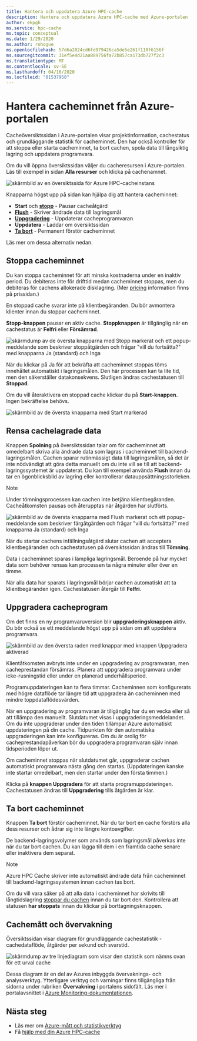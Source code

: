```yaml
---
title: Hantera och uppdatera Azure HPC-cache
description: Hantera och uppdatera Azure HPC-cache med Azure-portalen
author: ekpgh
ms.service: hpc-cache
ms.topic: conceptual
ms.date: 1/29/2020
ms.author: rohogue
ms.openlocfilehash: 57d6a2024cd6fd979426ca5de5e261f110f6156f
ms.sourcegitcommit: 31ef5e4d21aa889756fa72b857ca173db727f2c3
ms.translationtype: MT
ms.contentlocale: sv-SE
ms.lasthandoff: 04/16/2020
ms.locfileid: "81537958"
---
```

# <a name="manage-your-cache-from-the-azure-portal"></a>Hantera cacheminnet från Azure-portalen

Cacheöversiktssidan i Azure-portalen visar projektinformation, cachestatus och grundläggande statistik för cacheminnet. Den har också kontroller för att stoppa eller starta cacheminnet, ta bort cachen, spola data till långsiktig lagring och uppdatera programvara.

Om du vill öppna översiktssidan väljer du cacheresursen i Azure-portalen. Läs till exempel in sidan **Alla resurser** och klicka på cachenamnet.

![skärmbild av en översiktssida för Azure HPC-cacheinstans](media/hpc-cache-overview.png)

Knapparna högst upp på sidan kan hjälpa dig att hantera cacheminnet:

* **Start** och [**stopp**](#stop-the-cache) - Pausar cacheåtgärd
* [**Flush**](#flush-cached-data) - Skriver ändrade data till lagringsmål
* [**Uppgradering**](#upgrade-cache-software) - Uppdaterar cacheprogramvaran
* **Uppdatera** - Laddar om översiktssidan
* [**Ta bort**](#delete-the-cache) - Permanent förstör cacheminnet

Läs mer om dessa alternativ nedan.

## <a name="stop-the-cache"></a>Stoppa cacheminnet

Du kan stoppa cacheminnet för att minska kostnaderna under en inaktiv period. Du debiteras inte för drifttid medan cacheminnet stoppas, men du debiteras för cachens allokerade disklagring. (Mer [pricing](https://aka.ms/hpc-cache-pricing) information finns på prissidan.)

En stoppad cache svarar inte på klientbegäranden. Du bör avmontera klienter innan du stoppar cacheminnet.

**Stopp-knappen** pausar en aktiv cache. **Stoppknappen** är tillgänglig när en cachestatus är **Felfri** eller **Försämrad**.

![skärmdump av de översta knapparna med Stopp markerat och ett popup-meddelande som beskriver stoppåtgärden och frågar "vill du fortsätta?" med knapparna Ja (standard) och Inga](media/stop-cache.png)

När du klickar på Ja för att bekräfta att cacheminnet stoppas töms innehållet automatiskt i lagringsmålen. Den här processen kan ta lite tid, men den säkerställer datakonsekvens. Slutligen ändras cachestatusen till **Stoppad**.

Om du vill återaktivera en stoppad cache klickar du på **Start-knappen.** Ingen bekräftelse behövs.

![skärmbild av de översta knapparna med Start markerad](media/start-cache.png)

## <a name="flush-cached-data"></a>Rensa cachelagrade data

Knappen **Spolning** på översiktssidan talar om för cacheminnet att omedelbart skriva alla ändrade data som lagras i cacheminnet till backend-lagringsmålen. Cachen sparar rutinmässigt data till lagringsmålen, så det är inte nödvändigt att göra detta manuellt om du inte vill se till att backend-lagringssystemet är uppdaterat. Du kan till exempel använda **Flush** innan du tar en ögonblicksbild av lagring eller kontrollerar datauppsättningsstorleken.

> [!NOTE]
> Under tömningsprocessen kan cachen inte betjäna klientbegäranden. Cacheåtkomsten pausas och återupptas när åtgärden har slutförts.

![skärmbild av de översta knapparna med Flush markerat och ett popup-meddelande som beskriver färgåtgärden och frågar "vill du fortsätta?" med knapparna Ja (standard) och Inga](media/hpc-cache-flush.png)

När du startar cachens infällningsåtgärd slutar cachen att acceptera klientbegäranden och cachestatusen på översiktssidan ändras till **Tömning**.

Data i cacheminnet sparas i lämpliga lagringsmål. Beroende på hur mycket data som behöver rensas kan processen ta några minuter eller över en timme.

När alla data har sparats i lagringsmål börjar cachen automatiskt att ta klientbegäranden igen. Cachestatusen återgår till **Felfri**.

## <a name="upgrade-cache-software"></a>Uppgradera cacheprogram

Om det finns en ny programvaruversion blir **uppgraderingsknappen** aktiv. Du bör också se ett meddelande högst upp på sidan om att uppdatera programvara.

![skärmbild av den översta raden med knappar med knappen Uppgradera aktiverad](media/hpc-cache-upgrade-button.png)

Klientåtkomsten avbryts inte under en uppgradering av programvaran, men cacheprestandan försämras. Planera att uppgradera programvara under icke-rusningstid eller under en planerad underhållsperiod.

Programuppdateringen kan ta flera timmar. Cacheminnen som konfigurerats med högre dataflöde tar längre tid att uppgradera än cacheminnen med mindre toppdataflödesvärden.

När en uppgradering av programvaran är tillgänglig har du en vecka eller så att tillämpa den manuellt. Slutdatumet visas i uppgraderingsmeddelandet. Om du inte uppgraderar under den tiden tillämpar Azure automatiskt uppdateringen på din cache. Tidpunkten för den automatiska uppgraderingen kan inte konfigureras. Om du är orolig för cacheprestandapåverkan bör du uppgradera programvaran själv innan tidsperioden löper ut.

Om cacheminnet stoppas när slutdatumet går, uppgraderar cachen automatiskt programvara nästa gång den startas. (Uppdateringen kanske inte startar omedelbart, men den startar under den första timmen.)

Klicka på **knappen Uppgradera** för att starta programuppdateringen. Cachestatusen ändras till **Uppgradering** tills åtgärden är klar.

## <a name="delete-the-cache"></a>Ta bort cacheminnet

Knappen **Ta bort** förstör cacheminnet. När du tar bort en cache förstörs alla dess resurser och ådrar sig inte längre kontoavgifter.

De backend-lagringsvolymer som används som lagringsmål påverkas inte när du tar bort cachen. Du kan lägga till dem i en framtida cache senare eller inaktivera dem separat.

> [!NOTE]
> Azure HPC Cache skriver inte automatiskt ändrade data från cacheminnet till backend-lagringssystemen innan cachen tas bort.
>
> Om du vill vara säker på att alla data i cacheminnet har skrivits till långtidslagring [stoppar du cachen](#stop-the-cache) innan du tar bort den. Kontrollera att statusen **har stoppats** innan du klickar på borttagningsknappen.

## <a name="cache-metrics-and-monitoring"></a>Cachemått och övervakning

Översiktssidan visar diagram för grundläggande cachestatistik - cachedataflöde, åtgärder per sekund och svarstid.

![skärmdump av tre linjediagram som visar den statistik som nämns ovan för ett urval cache](media/hpc-cache-overview-stats.png)

Dessa diagram är en del av Azures inbyggda övervaknings- och analysverktyg. Ytterligare verktyg och varningar finns tillgängliga från sidorna under rubriken **Övervakning** i portalens sidofält. Läs mer i portalavsnittet i [Azure Monitoring-dokumentationen](../azure-monitor/insights/monitor-azure-resource.md#monitoring-in-the-azure-portal).

## <a name="next-steps"></a>Nästa steg

* Läs mer om [Azure-mått och statistikverktyg](../azure-monitor/index.yml)
* Få [hjälp med din Azure HPC-cache](hpc-cache-support-ticket.md)
